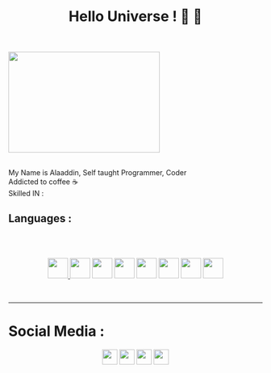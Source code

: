 <!--
<p align="center"><img src="https://github.com/onlymachiavelli/onlymachiavelli/blob/main/elmo.png" height="120"/></p>
-->
<h1 align="center">Hello Universe ! 👋 👋 </h1>
<br/><br/>
<img src="https://giphy.com/embed/qgQUggAC3Pfv687qPC" width="300" height="200" />
<br/><br/>

  My Name is Alaaddin, Self taught Programmer, Coder
  <br/>
  Addicted to coffee ☕
  <br/>
  Skilled IN : 
  <h2>Languages : </h2>
  <br/><br/>
  <p align="center">
  <a href="#">  <img src="https://cdn-icons-png.flaticon.com/512/732/732212.png" width="40" height="40" />
</a>
    <a href="#"><img src="https://pics.freeicons.io/uploads/icons/png/632690741557997006-512.png" width="40" height="40" /></a>
      <a href="#"><a href="#"><img src="https://pics.freeicons.io/uploads/icons/png/21088442871540553614-512.png" width="40" height="40" /></a>
  <a href="#"><img src="https://pics.freeicons.io/uploads/icons/png/14678610731551953708-512.png" width="40" height="40" /></a>
  <a href="#"><img src="https://pics.freeicons.io/uploads/icons/png/2765419221551942634-512.png" width="40" height="40" /></a>
  <a href="#"><img src="https://pics.freeicons.io/uploads/icons/png/12785093741551942290-512.png" width="40" height="40" /></a>
  <a href="#"><img src="https://pics.freeicons.io/uploads/icons/png/9096637371536208089-512.png" width="40" height="40" /></a>
  <a href="#"><img src="https://pics.freeicons.io/uploads/icons/png/12110150411537355600-512.png" width="40" height="40" /></a>
  
</p>
 <!--
 <h2>Technologies : </h2>
  <p aling="center">
  <a href="" ><img src="https://img.icons8.com/color/344/react-native.png" width="40" height="40" /></a>
  <a href="" ><img src="" width="40" height="40" /></a>
  <a href="" ><img src="" width="40" height="40" /></a>
  <a href="" ><img src="" width="40" height="40" /></a>
</p>
-->
 
  <br/>
  


<hr/>

<h1>Social Media :</h1>
<p align="center">
  <a href="https://instagram.com/onlymachiavelli" target="_blank"><img src="https://pics.freeicons.io/uploads/icons/png/6590558241561032669-512.png"  width="30" height="30" /></a>
  <a href="https://twitter.com/onlymachiavelli" target="_blank"><img   width="30" height="30"  src="https://pics.freeicons.io/uploads/icons/png/5959933821530099343-512.png" /></a>
  <a href="https://www.linkedin.com/in/alaa-ddin-472a651b9/" target="_blank"><img   width="30" height="30"  src="https://pics.freeicons.io/uploads/icons/png/16090541531530099327-512.png" /></a>
  <a href="https://www.pinterest.co.uk/onlymachiavelli/_saved/" target="_blank" > <img width="30" height="30" src="https://pics.freeicons.io/uploads/icons/png/4780275151556105330-512.png" /></a>
</p>
<br/>
<!--
<br/>
<h1>My Skills : </h1>
<br/>

<h2>Languages : 💻</h2>
<img src="https://github.com/onlymachiavelli/onlymachiavelli/blob/main/languages.png" width="100%"  />
<br/>
<h2>Frameworks & Libraries 📚</h2>
<img src="https://github.com/onlymachiavelli/onlymachiavelli/blob/main/LIB.png" width="100%" />
<br/>
<h2>UI UX , PROTOTYPE, VIDEO, IMAGE... 🖌️</h2>
<img src="https://github.com/onlymachiavelli/onlymachiavelli/blob/main/ui.png" width="100%" />
<br/>

-->
